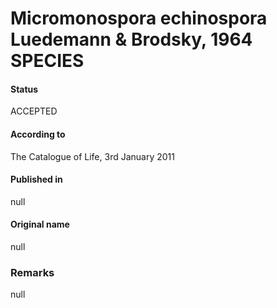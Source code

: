 # Micromonospora echinospora Luedemann & Brodsky, 1964 SPECIES

#### Status
ACCEPTED

#### According to
The Catalogue of Life, 3rd January 2011

#### Published in
null

#### Original name
null

### Remarks
null